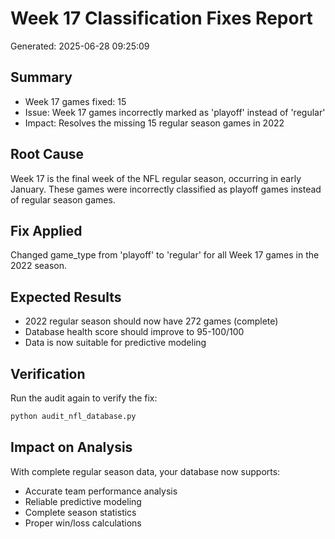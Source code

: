 
# Week 17 Classification Fixes Report
Generated: 2025-06-28 09:25:09

## Summary
- Week 17 games fixed: 15
- Issue: Week 17 games incorrectly marked as 'playoff' instead of 'regular'
- Impact: Resolves the missing 15 regular season games in 2022

## Root Cause
Week 17 is the final week of the NFL regular season, occurring in early January.
These games were incorrectly classified as playoff games instead of regular season games.

## Fix Applied
Changed game_type from 'playoff' to 'regular' for all Week 17 games in the 2022 season.

## Expected Results
- 2022 regular season should now have 272 games (complete)
- Database health score should improve to 95-100/100
- Data is now suitable for predictive modeling

## Verification
Run the audit again to verify the fix:
```bash
python audit_nfl_database.py
```

## Impact on Analysis
With complete regular season data, your database now supports:
- Accurate team performance analysis
- Reliable predictive modeling
- Complete season statistics
- Proper win/loss calculations
